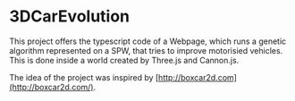 # 3DCarEvolution
This project offers the typescript code of a Webpage, which runs a genetic algorithm represented on a SPW, that tries to improve motorisied vehicles.
This is done inside a world created by Three.js and Cannon.js.

The idea of the project was inspired by [http://boxcar2d.com](http://boxcar2d.com/).
